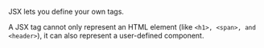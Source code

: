 JSX lets you define your own tags. 

A JSX tag cannot only represent an HTML element (like ```<h1>, <span>, and <header>```), it can also represent a user-defined component.
